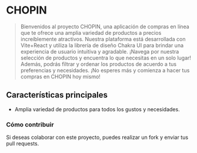 # CHOPIN

> Bienvenidos al proyecto CHOPIN, una aplicación de compras en línea que te
> ofrece una amplia variedad de productos a precios increíblemente atractivos.
> Nuestra plataforma está desarrollada con Vite+React y utiliza la librería de
> diseño Chakra UI para brindar una experiencia de usuario intuitiva y
> agradable. ¡Navega por nuestra selección de productos y encuentra lo que
> necesitas en un solo lugar! Además, podrás filtrar y ordenar los productos de
> acuerdo a tus preferencias y necesidades. ¡No esperes más y comienza a hacer
> tus compras en CHOPIN hoy mismo!

## Características principales

- Amplia variedad de productos para todos los gustos y necesidades.

### Cómo contribuir

Si deseas colaborar con este proyecto, puedes realizar un fork y enviar tus pull
requests.
